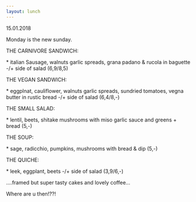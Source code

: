 ```yaml
---
layout: lunch
---
```



15.01.2018

Monday is the new sunday.

THE CARNIVORE SANDWICH:

\* italian Sausage, walnuts garlic spreads, grana padano & rucola in baguette -/+ side of salad (6,9/8,5)

THE VEGAN SANDWICH:

\* eggplnat, cauliflower, walnuts garlic spreads, sundried tomatoes, vegna butter in rustic bread -/+ side of salad (6,4/8,-)

THE SMALL SALAD:

\* lentil, beets, shitake mushrooms with miso garlic sauce and greens + bread (5,-)

THE SOUP:

\* sage, radicchio, pumpkins, mushrooms with bread & dip (5,-)

THE QUICHE:

\* leek, eggplant, beets -/+ side of salad (3,9/6,-)

....framed but super tasty cakes and lovely coffee...

Where are u then!??!
